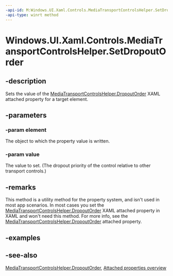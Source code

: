 ```yaml
---
-api-id: M:Windows.UI.Xaml.Controls.MediaTransportControlsHelper.SetDropoutOrder(Windows.UI.Xaml.UIElement,Windows.Foundation.IReference{System.Int32})
-api-type: winrt method
---
```


<!-- Method syntax
public void SetDropoutOrder(Windows.UI.Xaml.UIElement element, Windows.Foundation.IReference<System.Int32> value)
-->

# Windows.UI.Xaml.Controls.MediaTransportControlsHelper.SetDropoutOrder

## -description
Sets the value of the [MediaTransportControlsHelper.DropoutOrder](mediatransportcontrolshelper_dropoutorder.md) XAML attached property for a target element.


## -parameters
### -param element
The object to which the property value is written.

### -param value
The value to set. (The dropout priority of the control relative to other transport controls.)

## -remarks
This method is a utility method for the property system, and isn't used in most app scenarios. In most cases you set the [MediaTransportControlsHelper.DropoutOrder](mediatransportcontrolshelper_dropoutorder.md) XAML attached property in XAML and won't need this method. For more info, see the [MediaTransportControlsHelper.DropoutOrder](mediatransportcontrolshelper_dropoutorder.md) attached property.

## -examples

## -see-also

[MediaTransportControlsHelper.DropoutOrder](mediatransportcontrolshelper_dropoutorder.md), [Attached properties overview](/windows/uwp/xaml-platform/attached-properties-overview)
